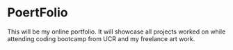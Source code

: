 # PoertFolio
This will be my online portfolio. It will showcase all projects worked on while attending coding bootcamp from UCR and my freelance art work.
